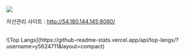 <div>
  <img src="https://capsule-render.vercel.app/api?height=300&text=자산%20관리!&desc=포트폴리오&fontColor=d6ace6" />
</div>

자산관리 사이트 : http://54.180.144.145:8080/



<br>
  ![Top Langs](https://github-readme-stats.vercel.app/api/top-langs/?username=y5624711&layout=compact)

